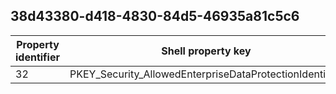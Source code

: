 ## 38d43380-d418-4830-84d5-46935a81c5c6

Property identifier | Shell property key | Shell name | Alias
--- | --- | --- | ---
32 | PKEY_Security_AllowedEnterpriseDataProtectionIdentities | System.Security.AllowedEnterpriseDataProtectionIdentities | 


